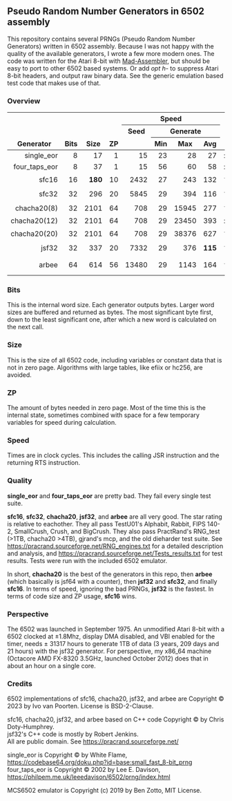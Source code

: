## Pseudo Random Number Generators in 6502 assembly

This repository contains several PRNGs (Pseudo Random Number Generators) written in 6502 assembly.
Because I was not happy with the quality of the available generators, I wrote a few more modern ones.
The code was written for the Atari 8-bit with [Mad-Assembler](https://github.com/tebe6502/Mad-Assembler), but should be easy to port to other 6502 based systems.
Or add *opt h-* to suppress Atari 8-bit headers, and output raw binary data.
See the generic emulation based test code that makes use of that.

### Overview

<table>
    <thead>
        <tr valign="bottom">
            <th rowspan=3>Generator</th>
            <th rowspan=3>Bits</th>
            <th rowspan=3>Size</th>
            <th rowspan=3>ZP</th>
            <th colspan=4>Speed</th>
            <th rowspan=3>Quality</th>
            <th rowspan=3>Notes</th>
        </tr>
        <tr valign="top">
            <th rowspan=2>Seed</th>
            <th colspan=3>Generate</th>
        </tr>
        <tr>
            <th>Min</th>
            <th>Max</th>
            <th>Avg</th>
        </tr>
    </thead>
    <tbody>
        <tr align="right">
            <td>single_eor</td>
            <td>8</td>
            <td>17</td>
            <td>1</td>
            <td>15</td>
            <td>23</td><td>28</td><td>27</td>
            <td align="left">:x:</td>
            <td align="left"></td>
        </tr>
        <tr align="right">
            <td>four_taps_eor</td>
            <td>8</td>
            <td>37</td>
            <td>1</td>
            <td>15</td>
            <td>56</td><td>60</td><td>58</td>
            <td align="left">:x:</td>
            <td align="left"></td>
        </tr>
        <tr align="right">
            <td>sfc16</td>
            <td>16</td>
            <td><b>180</b></td>
            <td>10</td>
            <td>2432</td>
            <td>27</td><td>243</td><td>132</td>
            <td align="left">⭐⭐</td>
            <td align="left">smallest</td>
        </tr>
        <tr align="right">
            <td>sfc32</td>
            <td>32</td>
            <td>296</td>
            <td>20</td>
            <td>5845</td>
            <td>29</td><td>394</td><td>116</td>
            <td align="left">⭐⭐⭐</td>
            <td align="left"></td>
        </tr>
        <tr align="right">
            <td>chacha20(8)</td>
            <td>32</td>
            <td>2101</td>
            <td>64</td>
            <td>708</td>
            <td>29</td><td>15945</td><td>277</td>
            <td align="left">⭐⭐⭐⭐⭐</td>
            <td rowspan=3  align="left">crypto, random access</td>
        </tr>
        <tr align="right">
            <td>chacha20(12)</td>
            <td>32</td>
            <td>2101</td>
            <td>64</td>
            <td>708</td>
            <td>29</td><td>23450</td><td>393</td>
            <td align="left">:star::star::star::star::star:</td>
        </tr>
        <tr align="right">
            <td>chacha20(20)</td>
            <td>32</td>
            <td>2101</td>
            <td>64</td>
            <td>708</td>
            <td>29</td><td>38376</td><td>627</td>
            <td align="left">⭐⭐⭐⭐⭐</td>
        </tr>
        <tr align="right">
            <td>jsf32</td>
            <td>32</td>
            <td>337</td>
            <td>20</td>
            <td>7332</td>
            <td>29</td><td>376</td><td><b>115</b></td>
            <td align="left">⭐⭐⭐</td>
            <td align="left">fastest</td>
        </tr>
        <tr align="right">
            <td>arbee</td>
            <td>64</td>
            <td>614</td>
            <td>56</td>
            <td>13480</td>
            <td>29</td><td>1143</td><td>164</td>
            <td align="left">⭐⭐⭐⭐</td>
            <td align="left">entropy pooling</td>
        </tr>
    </tbody>
</table>

### Bits

This is the internal word size. Each generator outputs bytes.
Larger word sizes are buffered and returned as bytes.
The most significant byte first, down to the least significant one, after which a new word is calculated on the next call.

### Size

This is the size of all 6502 code, including variables or constant data that is not in zero page.
Algorithms with large tables, like efiix or hc256, are avoided.

### ZP

The amount of bytes needed in zero page.
Most of the time this is the internal state, sometimes combined with space for a few temporary variables for speed during calculation.

### Speed

Times are in clock cycles.
This includes the calling JSR instruction and the returning RTS instruction.

### Quality

**single_eor** and **four_taps_eor** are pretty bad. They fail every single test suite.

**sfc16**, **sfc32**, **chacha20**, **jsf32**, and **arbee** are all very good. The star rating is relative to eachother.
They all pass TestU01's Alphabit, Rabbit, FIPS 140-2, SmallCrush, Crush, and BigCrush.
They also pass PractRand's RNG_test (>1TB, chacha20 >4TB), gjrand's mcp, and the old dieharder test suite.
See https://pracrand.sourceforge.net/RNG_engines.txt for a detailed description and analysis, and
https://pracrand.sourceforge.net/Tests_results.txt for test results.
Tests were run with the included 6502 emulator.

In short, **chacha20** is the best of the generators in this repo, then **arbee** (which basically is jsf64 with a counter), then **jsf32** and **sfc32**, and finally **sfc16**.
In terms of speed, ignoring the bad PRNGs, **jsf32** is the fastest. In terms of code size and ZP usage, **sfc16** wins.

### Perspective

The 6502 was launched in September 1975. An unmodified Atari 8-bit with a 6502 clocked at ±1.8Mhz, display DMA disabled, and VBI enabled for the timer, needs ± 31317 hours to generate 1TB of data (3 years, 209 days and 21 hours) with the jsf32 generator. For perspective, my x86_64 machine (Octacore AMD FX-8320 3.5GHz, launched October 2012) does that in about an hour on a single core.

### Credits

6502 implementations of sfc16, chacha20, jsf32, and arbee are Copyright © 2023 by Ivo van Poorten.
License is BSD-2-Clause.

sfc16, chacha20, jsf32, and arbee based on C++ code Copyright © by Chris Doty-Humphrey.  
jsf32's C++ code is mostly by Robert Jenkins.  
All are public domain. See https://pracrand.sourceforge.net/

single_eor is Copyright © by White Flame, https://codebase64.org/doku.php?id=base:small_fast_8-bit_prng  
four_taps_eor is Copyright © 2002 by Lee E. Davison, https://philpem.me.uk/leeedavison/6502/prng/index.html  

MCS6502 emulator is Copyright (c) 2019 by Ben Zotto, MIT License.

